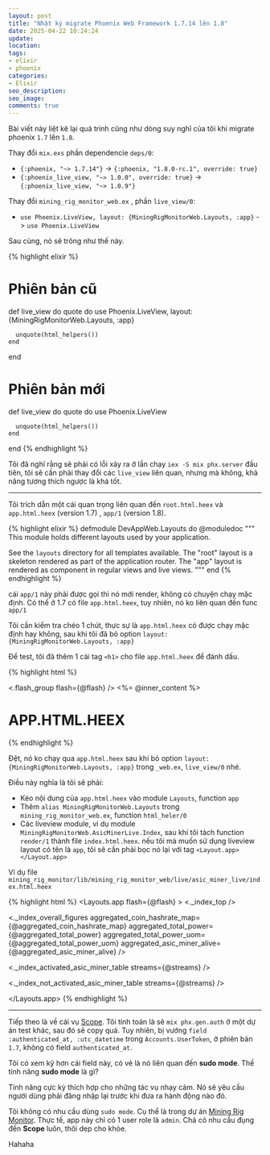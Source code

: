 ```yaml
---
layout: post
title: "Nhật ký migrate Phoenix Web Framework 1.7.14 lên 1.8"
date: 2025-04-22 10:24:24
update:
location:
tags:
- elixir
- phoenix
categories:
- Elixir
seo_description:
seo_image:
comments: true
---
```


Bài viết này liệt kê lại quá trình cũng như dòng suy nghĩ của tôi khi migrate phoenix `1.7` lên `1.8`.

Thay đổi `mix.exs` phần dependencíe `deps/0`:

- `{:phoenix, "~> 1.7.14"}` -> `{:phoenix, "1.8.0-rc.1", override: true}`
- `{:phoenix_live_view, "~> 1.0.0", override: true}` -> `{:phoenix_live_view, "~> 1.0.9"}`

Thay đổi `mining_rig_monitor_web.ex` , phần `live_view/0`:

- `use Phoenix.LiveView, layout: {MiningRigMonitorWeb.Layouts, :app}` -> `use Phoenix.LiveView`

Sau cùng, nó sẽ trông như thế này.

{% highlight elixir %}
  # Phiên bản cũ
  def live_view do
    quote do
      use Phoenix.LiveView,
        layout: {MiningRigMonitorWeb.Layouts, :app}

      unquote(html_helpers())
    end
  end
  # Phiên bản mới
  def live_view do
    quote do
      use Phoenix.LiveView

      unquote(html_helpers())
    end
  end
{% endhighlight %}

Tôi đã nghĩ rằng sẽ phải có lỗi xảy ra ở lần chạy `iex -S mix phx.server` đầu tiên, tôi sẽ cần phải thay đổi các `live_view` liên quan, nhưng mà không, khả năng tương thích ngược là khá tốt.

---

Tôi trích dẫn một cái quan trọng liên quan đến `root.html.heex` và `app.html.heex` (version 1.7) , `app/1` (version 1.8).

{% highlight elixir %}
defmodule DevAppWeb.Layouts do
  @moduledoc """
  This module holds different layouts used by your application.

  See the `layouts` directory for all templates available.
  The "root" layout is a skeleton rendered as part of the
  application router. The "app" layout is rendered as component
  in regular views and live views.
  """
end
{% endhighlight %}


cái `app/1` này phải được gọi thì nó mới render, không có chuyện chạy mặc định. Có thể ở 1.7 có file `app.html.heex`, tuy nhiên, nó ko liên quan đến func `app/1`

Tôi cần kiểm tra chéo 1 chút, thực sự là `app.html.heex` có được chạy mặc định hay không, sau khi tôi đã bỏ option `layout: {MiningRigMonitorWeb.Layouts, :app}`

Để test, tôi đã thêm 1 cái tag `<h1>` cho file `app.html.heex` để đánh dấu.

{% highlight html %}
 <!-- app.html.heex -->
<main class="bg-gray-50 dark:bg-gray-900">
  <.flash_group flash={@flash} />
  <%= @inner_content %>
  <h1> APP.HTML.HEEX</h1>
</main>
{% endhighlight %}

Đệt, nó ko chạy qua `app.html.heex` sau khi bỏ option `layout: {MiningRigMonitorWeb.Layouts, :app}` trong `_web.ex`, `live_view/0` nhé.

Điều này nghĩa là tôi sẽ phải:

- Kéo nội dung của `app.html.heex` vào module `Layouts`, function `app`
- Thêm `alias MiningRigMonitorWeb.Layouts` trong `mining_rig_monitor_web.ex`, function `html_heler/0`
- Các liveview module, ví dụ module `MiningRigMonitorWeb.AsicMinerLive.Index`, sau khi tôi tách function `render/1` thành file `index.html.heex`. nếu tôi mà muốn sử dụng liveview layout có tên là `app`,
tôi sẽ cần phải bọc nó lại với tag `<Layout.app> <‌/Layout.app>`

Ví dụ file `mining_rig_monitor/lib/mining_rig_monitor_web/live/asic_miner_live/index.html.heex`

{% highlight html %}
<Layouts.app flash={@flash} >
  <._index_top />

  <._index_overall_figures aggregated_coin_hashrate_map={@aggregated_coin_hashrate_map}
    aggregated_total_power={@aggregated_total_power}
    aggregated_total_power_uom={@aggregated_total_power_uom}
    aggregated_asic_miner_alive={@aggregated_asic_miner_alive} />

  <._index_activated_asic_miner_table streams={@streams} />

  <._index_not_activated_asic_miner_table streams={@streams} />

</Layouts.app>
{% endhighlight %}

---

Tiếp theo là về cái vụ [Scope](https://hexdocs.pm/phoenix/1.8.0-rc.0/scopes.html). Tôi tính toán là sẽ `mix phx.gen.auth` ở một dự án test khác, sau đó sẽ copy quá.
Tuy nhiên, bị vướng `field :authenticated_at, :utc_datetime` trong `Accounts.UserToken`, ở phiên bản `1.7`,  không có field `authenticated_at`.

Tôi có xem kỹ hơn cái field này, có vẻ là nó liên quan đến **sudo mode**. Thế tính năng **sudo mode** là gì?

Tính năng cực kỳ thích hợp cho những tác vụ nhạy cảm. Nó sẽ yêu cầu người dùng phải đăng nhập lại trước khi đưa ra hành động nào đó.

Tôi không có nhu cầu dùng `sudo mode`. Cụ thể là trong dự án [Mining Rig Monitor](https://github.com/nguyenvinhlinh/Mining-Rig-Monitor).
Thực tế, app này chỉ có 1 user role là `admin`. Chả có nhu cầu đụng đến **Scope** luôn, thôi dẹp cho khỏe.

Hahaha
